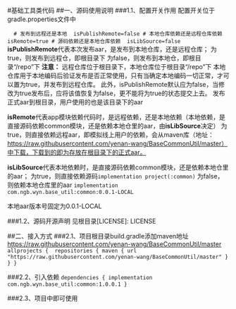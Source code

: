 #基础工具类代码
##一、源码使用说明
###1.1、配置开关作用
配置开关位于gradle.properties文件中

`   # 发布到远程还是本地 
    isPublishRemote=false
    # 本地仓库依赖还是远程仓库依赖
    isRemote=true
    # 源码依赖还是本地仓库依赖 
    isLibSource=false
`
**isPublishRemote**代表本次发布aar，是发布到本地仓库，还是远程仓库；
为true，则发布到远程仓，即根目录下
为false，则发布到本地仓，即根目录“/repo”下
**注意：** 远程仓库位于根目录下，本地仓库位于根目录“/repo”下
本地仓库用于本地编码后验证发布是否正常使用，只有当确定本地编码一切正常，才可以置为true，并发布到远程仓库。
此外，isPublishRemote默认应为false，当修改为true发布后，应将该值恢复为false，更不能将为true的状态提交上去。
发布正式aar到根目录，用户使用的也是该目录下的aar

**isRemote**代表app模块依赖代码时，是远程依赖，还是本地依赖（本地依赖，是直接源码依赖common模块，还是依赖本地仓里的aar，由**isLibSource**决定）
为true，则直接依赖远程aar，即模拟线上用户的依赖，会从maven库（地址：https://raw.githubusercontent.com/yenan-wang/BaseCommonUtil/master）中下载，下载到的即为存放在根目录下的正式aar。

**isLibSource**代表本地依赖时，是直接源码依赖common模块，还是依赖本地仓里的aar；
为true，则直接依赖源码`implementation project(:common)`
为false，则依赖本地仓库里的aar `implementation com.ngb.wyn.base_util:common:0.0.1-LOCAL`

本地aar版本号固定为0.0.1-LOCAL

###1.2、源码开源声明
见根目录[LICENSE]: LICENSE

##二、接入方式
###2.1、项目根目录build.gradle添加maven地址
https://raw.githubusercontent.com/yenan-wang/BaseCommonUtil/master
`allprojects { 
    repositories {
    maven { url "https://raw.githubusercontent.com/yenan-wang/BaseCommonUtil/master" }
    }
}`

###2.2、引入依赖
`dependencies {
    implementation com.ngb.wyn.base_util:common:1.0.0.1
}`

###2.3、项目中即可使用
